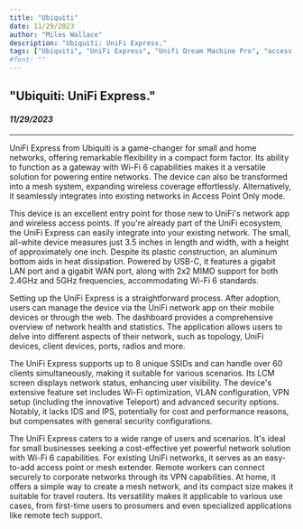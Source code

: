 ```yaml
---
title: "Ubiquiti"
date: 11/29/2023
author: "Miles Wallace"
description: "Ubiquiti: UniFi Express."
tags: ["Ubiquiti", "UniFi Express", "Unifi Dream Machine Pro", "access points", "USB-C", "LAN", "WAN", "Unify", "DHCP", "Wi-Fi 6", "VPN", "IDS", "IPS", "LCM", "MIMO",  ]
#font: ""
---
```

## "Ubiquiti: UniFi Express."
#### _11/29/2023_ 
____
UniFi Express from Ubiquiti is a game-changer for small and home networks, offering remarkable flexibility in a compact form factor. Its ability to function as a gateway with Wi-Fi 6 capabilities makes it a versatile solution for powering entire networks. The device can also be transformed into a mesh system, expanding wireless coverage effortlessly. Alternatively, it seamlessly integrates into existing networks in Access Point Only mode.

This device is an excellent entry point for those new to UniFi's network app and wireless access points. If you're already part of the UniFi ecosystem, the UniFi Express can easily integrate into your existing network. The small, all-white device measures just 3.5 inches in length and width, with a height of approximately one inch. Despite its plastic construction, an aluminum bottom aids in heat dissipation. Powered by USB-C, it features a gigabit LAN port and a gigabit WAN port, along with 2x2 MIMO support for both 2.4GHz and 5GHz frequencies, accommodating Wi-Fi 6 standards.

Setting up the UniFi Express is a straightforward process. After adoption, users can manage the device via the UniFi network app on their mobile devices or through the web. The dashboard provides a comprehensive overview of network health and statistics. The application allows users to delve into different aspects of their network, such as topology, UniFi devices, client devices, ports, radios and more.

The UniFi Express supports up to 8 unique SSIDs and can handle over 60 clients simultaneously, making it suitable for various scenarios. Its LCM screen displays network status, enhancing user visibility. The device's extensive feature set includes Wi-Fi optimization, VLAN configuration, VPN setup (including the innovative Teleport) and advanced security options. Notably, it lacks IDS and IPS, potentially for cost and performance reasons, but compensates with general security configurations.

The UniFi Express caters to a wide range of users and scenarios. It's ideal for small businesses seeking a cost-effective yet powerful network solution with Wi-Fi 6 capabilities. For existing UniFi networks, it serves as an easy-to-add access point or mesh extender. Remote workers can connect securely to corporate networks through its VPN capabilities. At home, it offers a simple way to create a mesh network, and its compact size makes it suitable for travel routers. Its versatility makes it applicable to various use cases, from first-time users to prosumers and even specialized applications like remote tech support.